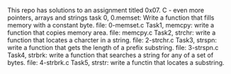 This repo has solutions to an assignment titled 0x07. C - even more pointers, arrays and strings task 0, 0.memset: Write a function that fills memory with a constant byte. file: 0-memset.c Task1, memcpy: write a function that copies memory area. file: memcpy.c Task2, strchr: write a function that locates a charcter in a string. file: 2-strchr.c Task3, strspn: write a function that gets the length of a prefix substring. file: 3-strspn.c Task4, strbrk: write a function that searches a string for any of a set of bytes. file: 4-strbrk.c Task5, strstr: write a functin that locates a substring.
